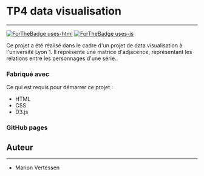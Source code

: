 # TP4 data visualisation

---
[![ForTheBadge uses-html](http://ForTheBadge.com/images/badges/uses-html.svg)](http://ForTheBadge.com)
[![ForTheBadge uses-js](http://ForTheBadge.com/images/badges/uses-js.svg)](http://ForTheBadge.com)


Ce projet a été réalisé dans le cadre d'un projet de data visualisation à l'université Lyon 1. Il représente une matrice d'adjacence, représentant les relations entre les personnages d'une série..


### Fabriqué avec

Ce qui est requis pour démarrer ce projet :

- HTML
- CSS
- D3.js

### GitHub pages



## Auteur

---
- Marion Vertessen 